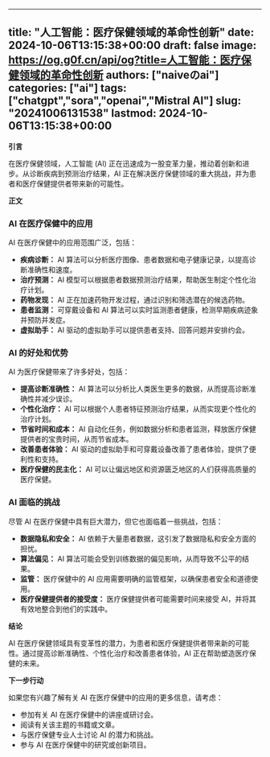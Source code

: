 
---
title: "人工智能：医疗保健领域的革命性创新"
date: 2024-10-06T13:15:38+00:00
draft: false
image: https://og.g0f.cn/api/og?title=人工智能：医疗保健领域的革命性创新
authors: ["naiveのai"]
categories: ["ai"]
tags: ["chatgpt","sora","openai","Mistral AI"]
slug: "20241006131538"
lastmod: 2024-10-06T13:15:38+00:00
---
**引言**

在医疗保健领域，人工智能 (AI) 正在迅速成为一股变革力量，推动着创新和进步。从诊断疾病到预测治疗结果，AI 正在解决医疗保健领域的重大挑战，并为患者和医疗保健提供者带来新的可能性。

**正文**

### AI 在医疗保健中的应用

AI 在医疗保健中的应用范围广泛，包括：

- **疾病诊断：** AI 算法可以分析医疗图像、患者数据和电子健康记录，以提高诊断准确性和速度。
- **治疗预测：** AI 模型可以根据患者数据预测治疗结果，帮助医生制定个性化治疗计划。
- **药物发现：** AI 正在加速药物开发过程，通过识别和筛选潜在的候选药物。
- **患者监测：** 可穿戴设备和 AI 算法可以实时监测患者健康，检测早期疾病迹象并预防并发症。
- **虚拟助手：** AI 驱动的虚拟助手可以提供患者支持、回答问题并安排约会。

### AI 的好处和优势

AI 为医疗保健带来了许多好处，包括：

- **提高诊断准确性：** AI 算法可以分析比人类医生更多的数据，从而提高诊断准确性并减少误诊。
- **个性化治疗：** AI 可以根据个人患者特征预测治疗结果，从而实现更个性化的治疗计划。
- **节省时间和成本：** AI 自动化任务，例如数据分析和患者监测，释放医疗保健提供者的宝贵时间，从而节省成本。
- **改善患者体验：** AI 驱动的虚拟助手和可穿戴设备改善了患者体验，提供了便利性和支持。
- **医疗保健的民主化：** AI 可以让偏远地区和资源匮乏地区的人们获得高质量的医疗保健。

### AI 面临的挑战

尽管 AI 在医疗保健中具有巨大潜力，但它也面临着一些挑战，包括：

- **数据隐私和安全：** AI 依赖于大量患者数据，这引发了数据隐私和安全方面的担忧。
- **算法偏见：** AI 算法可能会受到训练数据的偏见影响，从而导致不公平的结果。
- **监管：** 医疗保健中的 AI 应用需要明确的监管框架，以确保患者安全和道德使用。
- **医疗保健提供者的接受度：** 医疗保健提供者可能需要时间来接受 AI，并将其有效地整合到他们的实践中。

**结论**

AI 在医疗保健领域具有变革性的潜力，为患者和医疗保健提供者带来新的可能性。通过提高诊断准确性、个性化治疗和改善患者体验，AI 正在帮助塑造医疗保健的未来。

**下一步行动**

如果您有兴趣了解有关 AI 在医疗保健中的应用的更多信息，请考虑：

- 参加有关 AI 在医疗保健中的讲座或研讨会。
- 阅读有关该主题的书籍或文章。
- 与医疗保健专业人士讨论 AI 的潜力和挑战。
- 参与 AI 在医疗保健中的研究或创新项目。